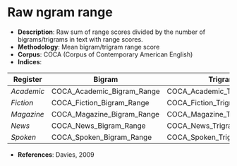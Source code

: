 # Raw ngram range
- **Description**: Raw sum of range scores divided by the number of bigrams/trigrams in text with range scores.
- **Methodology**: Mean bigram/trigram range score
- **Corpus**: COCA (Corpus of Contemporary American English)
- **Indices**:

| Register   | Bigram                     | Trigram                           |
| ---------- | -------------------------- | --------------------------------- |
| *Academic* | COCA_Academic_Bigram_Range | COCA_Academic_Trigram_Range       |
| *Fiction*  | COCA_Fiction_Bigram_Range  | COCA_Fiction_Trigram_Range        |
| *Magazine* | COCA_Magazine_Bigram_Range | COCA_Magazine_Trigram_Range       |
| *News*     | COCA_News_Bigram_Range     | COCA_News_Trigram_Range           |
| *Spoken*   | COCA_Spoken_Bigram_Range   | COCA_Spoken_Trigram_Range         |

- **References**: Davies, 2009